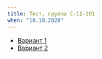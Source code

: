 ```yaml
---
title: Тест, группа С-11-101
when: "10.10.2020"
---
```


- [Вариант 1](./notifs/test-1/test-1-1.pdf)
- [Вариант 2](./notifs/test-1/test-1-2.pdf)
